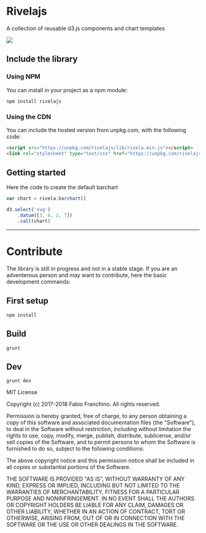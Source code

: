 # Rivelajs

A collection of reusable d3.js components and chart templates

![](https://travis-ci.org/Rivela/rivela.js.svg?branch=master)

## Include the library

### Using NPM

You can install in your project as a npm module:

```
npm install rivelajs
```

### Using the CDN

You can include the hosted version from unpkg.com, with the following code:

```html
<script src="https://unpkg.com/rivelajs/lib/rivela.min.js"></script>
<link rel="stylesheet" type="text/css" href="https://unpkg.com/rivelajs/lib/rivela.min.css">
```

## Getting started

Here the code to create the default barchart

```js
var chart = rivela.barchart()

d3.select('svg')
	.datum([3, 6, 2, 7])
	.call(chart)
```


---

# Contribute

The library is still in progress and not in a stable stage.
If you are an adventerous person and may want to contribute, here the basic development commands:

## First setup

```
npm install
```

## Build

```
grunt
```

## Dev

```
grunt dev
```


MIT License

Copyright (c) 2017-2018 Fabio Franchino. All rights reserved.

Permission is hereby granted, free of charge, to any person obtaining a copy
of this software and associated documentation files (the "Software"), to deal
in the Software without restriction, including without limitation the rights
to use, copy, modify, merge, publish, distribute, sublicense, and/or sell
copies of the Software, and to permit persons to whom the Software is
furnished to do so, subject to the following conditions:

The above copyright notice and this permission notice shall be included in all
copies or substantial portions of the Software.

THE SOFTWARE IS PROVIDED "AS IS", WITHOUT WARRANTY OF ANY KIND, EXPRESS OR
IMPLIED, INCLUDING BUT NOT LIMITED TO THE WARRANTIES OF MERCHANTABILITY,
FITNESS FOR A PARTICULAR PURPOSE AND NONINFRINGEMENT. IN NO EVENT SHALL THE
AUTHORS OR COPYRIGHT HOLDERS BE LIABLE FOR ANY CLAIM, DAMAGES OR OTHER
LIABILITY, WHETHER IN AN ACTION OF CONTRACT, TORT OR OTHERWISE, ARISING FROM,
OUT OF OR IN CONNECTION WITH THE SOFTWARE OR THE USE OR OTHER DEALINGS IN THE
SOFTWARE.

